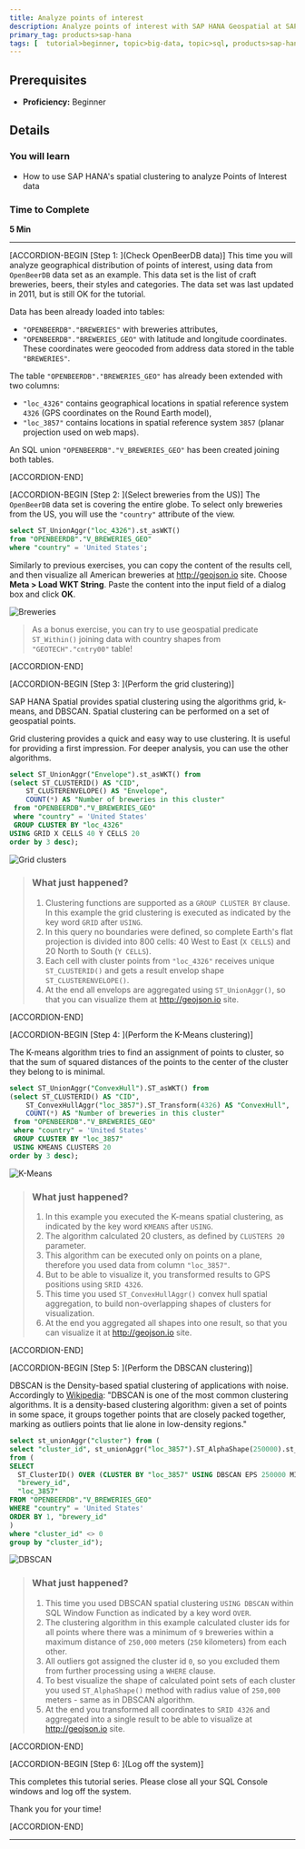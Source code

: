 ```yaml
---
title: Analyze points of interest
description: Analyze points of interest with SAP HANA Geospatial at SAPPHIRENOW 2018
primary_tag: products>sap-hana
tags: [  tutorial>beginner, topic>big-data, topic>sql, products>sap-hana, products>sap-hana\,-express-edition ]
---
```


## Prerequisites  
 - **Proficiency:** Beginner

## Details
### You will learn  
 - How to use SAP HANA's spatial clustering to analyze Points of Interest data

### Time to Complete
**5 Min**

---

[ACCORDION-BEGIN [Step 1: ](Check OpenBeerDB data)]
This time you will analyze geographical distribution of points of interest, using data from `OpenBeerDB` data set as an example. This data set is the list of craft breweries, beers, their styles and categories. The data set was last updated in 2011, but is still OK for the tutorial.

Data has been already loaded into tables:

* `"OPENBEERDB"."BREWERIES"` with breweries attributes,
* `"OPENBEERDB"."BREWERIES_GEO"` with latitude and longitude coordinates. These coordinates were geocoded from address data stored in the table `"BREWERIES"`.

The table `"OPENBEERDB"."BREWERIES_GEO"` has already been extended with two columns:

* `"loc_4326"` contains geographical locations in spatial reference system `4326` (GPS coordinates on the Round Earth model),
* `"loc_3857"` contains locations in spatial reference system `3857` (planar projection used on web maps).

An SQL union `"OPENBEERDB"."V_BREWERIES_GEO"` has been created joining both tables.

[ACCORDION-END]

[ACCORDION-BEGIN [Step 2: ](Select breweries from the US)]
The `OpenBeerDB` data set is covering the entire globe. To select only breweries from the US, you will use the `"country"` attribute of the view.

```sql
select ST_UnionAggr("loc_4326").st_asWKT()
from "OPENBEERDB"."V_BREWERIES_GEO"
where "country" = 'United States';
```

Similarly to previous exercises, you can copy the content of the results cell, and then visualize all American breweries at <http://geojson.io> site. Choose **Meta > Load WKT String**. Paste the content into the input field of a dialog box and click **OK**.

![Breweries](geosaphire4010.jpg)

>As a bonus exercise, you can try to use geospatial predicate `ST_Within()` joining data with country shapes from `"GEOTECH"."cntry00"` table!

[ACCORDION-END]


[ACCORDION-BEGIN [Step 3: ](Perform the grid clustering)]

SAP HANA Spatial provides spatial clustering using the algorithms grid, k-means, and DBSCAN. Spatial clustering can be performed on a set of geospatial points.

Grid clustering provides a quick and easy way to use clustering. It is useful for providing a first impression. For deeper analysis, you can use the other algorithms.

```sql
select ST_UnionAggr("Envelope").st_asWKT() from
(select ST_CLUSTERID() AS "CID",
	ST_CLUSTERENVELOPE() AS "Envelope",
	COUNT(*) AS "Number of breweries in this cluster"
 from "OPENBEERDB"."V_BREWERIES_GEO"
 where "country" = 'United States'
 GROUP CLUSTER BY "loc_4326"
USING GRID X CELLS 40 Y CELLS 20
order by 3 desc);
```

![Grid clusters](geosaphire4020.jpg)

> ### What just happened?
>
> 1. Clustering functions are supported as a `GROUP CLUSTER BY` clause. In this example the grid clustering is executed as indicated by the key word `GRID` after `USING`.
> 2. In this query no boundaries were defined, so complete Earth's flat projection is divided into 800 cells: 40 West to East (`X CELLS`) and 20 North to South (`Y CELLS`).
> 3. Each cell with cluster points from `"loc_4326"` receives unique `ST_CLUSTERID()` and gets a result envelop shape `ST_CLUSTERENVELOPE()`.
> 4. At the end all envelops are aggregated using `ST_UnionAggr()`, so that you can visualize them at <http://geojson.io> site.

[ACCORDION-END]

[ACCORDION-BEGIN [Step 4: ](Perform the K-Means clustering)]

The K-means algorithm tries to find an assignment of points to cluster, so that the sum of squared distances of the points to the center of the cluster they belong to is minimal.

```sql
select ST_UnionAggr("ConvexHull").ST_asWKT() from
(select ST_CLUSTERID() AS "CID",
	ST_ConvexHullAggr("loc_3857").ST_Transform(4326) AS "ConvexHull",
	COUNT(*) AS "Number of breweries in this cluster"
 from "OPENBEERDB"."V_BREWERIES_GEO"
 where "country" = 'United States'
 GROUP CLUSTER BY "loc_3857"
 USING KMEANS CLUSTERS 20
order by 3 desc);
```

![K-Means](geosaphire4030.jpg)

> ### What just happened?
>
> 1. In this example you executed the K-means spatial clustering, as indicated by the key word `KMEANS` after `USING`.
> 2. The algorithm calculated 20 clusters, as defined by `CLUSTERS 20` parameter.
> 3. This algorithm can be executed only on points on a plane, therefore you used data from column `"loc_3857"`.
> 4. But to be able to visualize it, you transformed results to GPS positions using `SRID 4326`.
> 5. This time you used `ST_ConvexHullAggr()` convex hull spatial aggregation, to build non-overlapping shapes of clusters for visualization.
> 6. At the end you aggregated all shapes into one result, so that you can visualize it at <http://geojson.io> site.

[ACCORDION-END]

[ACCORDION-BEGIN [Step 5: ](Perform the DBSCAN clustering)]

DBSCAN is the Density-based spatial clustering of applications with noise. Accordingly to [Wikipedia](https://en.wikipedia.org/wiki/DBSCAN): "DBSCAN is one of the most common clustering algorithms. It is a density-based clustering algorithm: given a set of points in some space, it groups together points that are closely packed together, marking as outliers points that lie alone in low-density regions."

```sql
select st_unionAggr("cluster") from (
select "cluster_id", st_unionAggr("loc_3857").ST_AlphaShape(250000).st_transform(4326) as "cluster"
from (
SELECT
  ST_ClusterID() OVER (CLUSTER BY "loc_3857" USING DBSCAN EPS 250000 MINPTS 9) AS "cluster_id",
  "brewery_id",
  "loc_3857"
FROM "OPENBEERDB"."V_BREWERIES_GEO"
WHERE "country" = 'United States'
ORDER BY 1, "brewery_id"
)
where "cluster_id" <> 0
group by "cluster_id");
```

![DBSCAN](geosaphire4040.jpg)

> ### What just happened?
>
> 1. This time you used DBSCAN spatial clustering `USING DBSCAN` within SQL Window Function as indicated by a key word `OVER`.
> 2. The clustering algorithm in this example calculated cluster ids for all points where there was a minimum of `9` breweries within a maximum distance of `250,000` meters (`250` kilometers) from each other.
> 3. All outliers got assigned the cluster id `0`, so you excluded them from further processing using a `WHERE` clause.
> 4. To best visualize the shape of calculated point sets of each cluster you used `ST_AlphaShape()` method with radius value of `250,000` meters - same as in DBSCAN algorithm.
> 5. At the end you transformed all coordinates to `SRID 4326` and aggregated into a single result to be able to visualize  at <http://geojson.io> site.

[ACCORDION-END]

[ACCORDION-BEGIN [Step 6: ](Log off the system)]

This completes this tutorial series. Please close all your SQL Console windows and log off the system.

Thank you for your time!

[ACCORDION-END]

---
